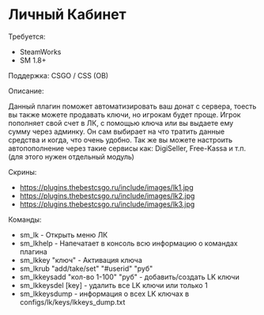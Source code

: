 # Личный Кабинет

Требуется:
- SteamWorks
- SM 1.8+

Поддержка:
CSGO / CSS (OB)

Описание:

Данный плагин поможет автоматизировать ваш донат с сервера, тоесть вы также можете продавать ключи, но игрокам будет проще. 
Игрок пополняет свой счет в ЛК, с помощью ключа или вы выдаете ему сумму через админку. 
Он сам выбирает на что тратить данные средства и когда, что очень удобно. 
Так же вы можете настроить автопополнение через такие сервисы как: DigiSeller, Free-Kassa и т.п. (для этого нужен отдельный модуль)

Скрины:
- https://plugins.thebestcsgo.ru/include/images/lk1.jpg
- https://plugins.thebestcsgo.ru/include/images/lk2.jpg
- https://plugins.thebestcsgo.ru/include/images/lk3.jpg

Команды:
- sm_lk - Открыть меню ЛК
- sm_lkhelp - Напечатает в консоль всю информацию о командах плагина
- sm_lkkey "ключ" - Активация ключа
- sm_lkrub "add/take/set" "#userid" "руб"
- sm_lkkeysadd "кол-во 1-100" "руб" - добавить/создать LK ключи
- sm_lkkeysdel [key] - удалить все LK ключи или только 1
- sm_lkkeysdump - информация о всех LK ключах в configs/lk/keys/lkkeys_dump.txt
